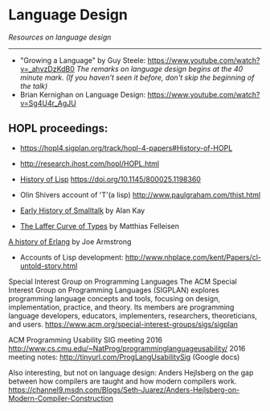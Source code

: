 # Language Design
_Resources on language design_

***

* "Growing a Language" by Guy Steele: <https://www.youtube.com/watch?v=_ahvzDzKdB0>
_The remarks on language design begins at the 40 minute mark. (If you haven't seen it before, don't skip the beginning of the talk)_
* Brian Kernighan on Language Design: <https://www.youtube.com/watch?v=Sg4U4r_AgJU>

## HOPL proceedings: 
* <https://hopl4.sigplan.org/track/hopl-4-papers#History-of-HOPL>
* <http://research.ihost.com/hopl/HOPL.html>

* [History of Lisp](http://jmc.stanford.edu/articles/lisp.html) <https://doi.org/10.1145/800025.1198360>

* Olin Shivers account of 'T'(a lisp) <http://www.paulgraham.com/thist.html>

* [Early History of Smalltalk](http://worrydream.com/EarlyHistoryOfSmalltalk/) by Alan Kay

* [The Laffer Curve of Types](https://felleisen.org/matthias/Thoughts/The_Laffer_Curve_of_Types.html) by Matthias Felleisen 

[A history of Erlang](http://www.cse.chalmers.se/edu/year/2009/course/TDA381_Concurrent_Programming/ARCHIVE/VT2009/general/languages/armstrong-erlang_history.pdf) by Joe Armstrong

* Accounts of Lisp development: <http://www.nhplace.com/kent/Papers/cl-untold-story.html>



Special Interest Group on Programming Languages
The ACM Special Interest Group on Programming Languages (SIGPLAN) explores programming language concepts and tools, focusing on design, implementation, practice, and theory. Its members are programming language developers, educators, implementers, researchers, theoreticians, and users.
<https://www.acm.org/special-interest-groups/sigs/sigplan>

ACM Programming Usability SIG meeting 2016
<http://www.cs.cmu.edu/~NatProg/programminglanguageusability/>
2016 meeting notes: <http://tinyurl.com/ProgLangUsabilitySig> (Google docs)

Also interesting, but not on language design:
Anders Hejlsberg on the gap between how compilers are taught and how modern compilers work.
<https://channel9.msdn.com/Blogs/Seth-Juarez/Anders-Hejlsberg-on-Modern-Compiler-Construction>